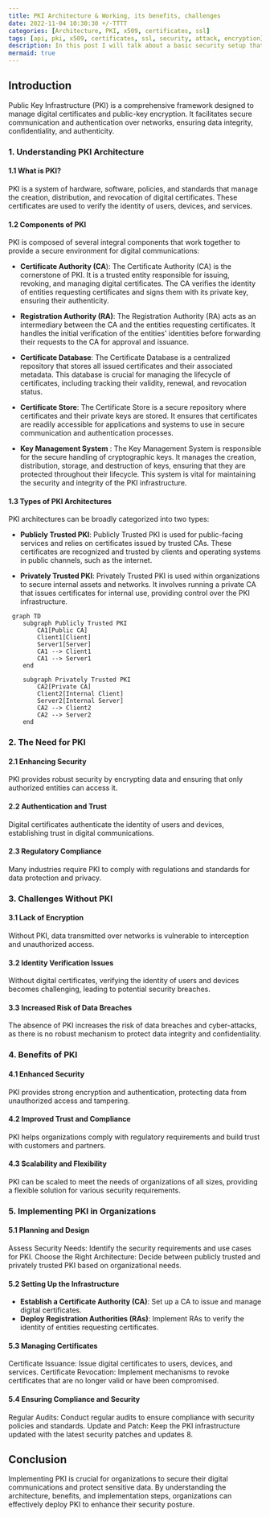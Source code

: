 ```yaml
---
title: PKI Architecture & Working, its benefits, challenges
date: 2022-11-04 10:30:30 +/-TTTT
categories: [Architecture, PKI, x509, certificates, ssl]
tags: [api, pki, x509, certificates, ssl, security, attack, encryption]     # TAG names should always be lowercase
description: In this post I will talk about a basic security setup that every organnization as a baseline security measure. The post talks about PKI infrastructure that holds the foundation of modern security for any organization.
mermaid: true
---
```


## Introduction

Public Key Infrastructure (PKI) is a comprehensive framework designed to manage digital certificates and public-key encryption. It facilitates secure communication and authentication over networks, ensuring data integrity, confidentiality, and authenticity.

### 1. Understanding PKI Architecture

#### 1.1 What is PKI?

PKI is a system of hardware, software, policies, and standards that manage the creation, distribution, and revocation of digital certificates. These certificates are used to verify the identity of users, devices, and services.

#### 1.2 Components of PKI

PKI is composed of several integral components that work together to provide a secure environment for digital communications:

- **Certificate Authority (CA**): The Certificate Authority (CA) is the cornerstone of PKI. It is a trusted entity responsible for issuing, revoking, and managing digital certificates. The CA verifies the identity of entities requesting certificates and signs them with its private key, ensuring their authenticity.

- **Registration Authority (RA)**: The Registration Authority (RA) acts as an intermediary between the CA and the entities requesting certificates. It handles the initial verification of the entities' identities before forwarding their requests to the CA for approval and issuance.

- **Certificate Database**: The Certificate Database is a centralized repository that stores all issued certificates and their associated metadata. This database is crucial for managing the lifecycle of certificates, including tracking their validity, renewal, and revocation status.

- **Certificate Store**: The Certificate Store is a secure repository where certificates and their private keys are stored. It ensures that certificates are readily accessible for applications and systems to use in secure communication and authentication processes.

- **Key Management System** : The Key Management System is responsible for the secure handling of cryptographic keys. It manages the creation, distribution, storage, and destruction of keys, ensuring that they are protected throughout their lifecycle. This system is vital for maintaining the security and integrity of the PKI infrastructure.

#### 1.3 Types of PKI Architectures

PKI architectures can be broadly categorized into two types:

- **Publicly Trusted PKI**: Publicly Trusted PKI is used for public-facing services and relies on certificates issued by trusted CAs. These certificates are recognized and trusted by clients and operating systems in public channels, such as the internet.

- **Privately Trusted PKI**: Privately Trusted PKI is used within organizations to secure internal assets and networks. It involves running a private CA that issues certificates for internal use, providing control over the PKI infrastructure.

```mermaid
 graph TD
    subgraph Publicly Trusted PKI
        CA1[Public CA]
        Client1[Client]
        Server1[Server]
        CA1 --> Client1
        CA1 --> Server1
    end

    subgraph Privately Trusted PKI
        CA2[Private CA]
        Client2[Internal Client]
        Server2[Internal Server]
        CA2 --> Client2
        CA2 --> Server2
    end 
```

### 2. The Need for PKI

#### 2.1 Enhancing Security

PKI provides robust security by encrypting data and ensuring that only authorized entities can access it.

#### 2.2 Authentication and Trust

Digital certificates authenticate the identity of users and devices, establishing trust in digital communications.

#### 2.3 Regulatory Compliance

Many industries require PKI to comply with regulations and standards for data protection and privacy.

### 3. Challenges Without PKI

#### 3.1 Lack of Encryption

Without PKI, data transmitted over networks is vulnerable to interception and unauthorized access.

#### 3.2 Identity Verification Issues

Without digital certificates, verifying the identity of users and devices becomes challenging, leading to potential security breaches.

#### 3.3 Increased Risk of Data Breaches

The absence of PKI increases the risk of data breaches and cyber-attacks, as there is no robust mechanism to protect data integrity and confidentiality.

### 4. Benefits of PKI

#### 4.1 Enhanced Security

PKI provides strong encryption and authentication, protecting data from unauthorized access and tampering.

#### 4.2 Improved Trust and Compliance

PKI helps organizations comply with regulatory requirements and build trust with customers and partners.

#### 4.3 Scalability and Flexibility

PKI can be scaled to meet the needs of organizations of all sizes, providing a flexible solution for various security requirements.

### 5. Implementing PKI in Organizations

#### 5.1 Planning and Design

Assess Security Needs: Identify the security requirements and use cases for PKI.
Choose the Right Architecture: Decide between publicly trusted and privately trusted PKI based on organizational needs.

#### 5.2 Setting Up the Infrastructure

- **Establish a Certificate Authority (CA)**: Set up a CA to issue and manage digital certificates.
- **Deploy Registration Authorities (RAs)**: Implement RAs to verify the identity of entities requesting certificates.

#### 5.3 Managing Certificates

Certificate Issuance: Issue digital certificates to users, devices, and services.
Certificate Revocation: Implement mechanisms to revoke certificates that are no longer valid or have been compromised.

#### 5.4 Ensuring Compliance and Security

Regular Audits: Conduct regular audits to ensure compliance with security policies and standards.
Update and Patch: Keep the PKI infrastructure updated with the latest security patches and updates 8.

## Conclusion

Implementing PKI is crucial for organizations to secure their digital communications and protect sensitive data. By understanding the architecture, benefits, and implementation steps, organizations can effectively deploy PKI to enhance their security posture.
